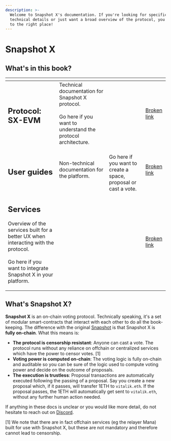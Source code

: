 ```yaml
---
description: >-
  Welcome to Snapshot X's documentation. If you're looking for specific
  technical details or just want a broad overview of the protocol, you've come
  to the right place!
---
```


# Snapshot X

## What's in this book?

<table data-view="cards"><thead><tr><th></th><th></th><th></th><th data-hidden data-card-target data-type="content-ref"></th></tr></thead><tbody><tr><td><h2>Protocol: SX-EVM</h2></td><td>Technical documentation for Snapshot X protocol.<br><br>Go here if you want to understand the protocol architecture.</td><td></td><td><a href="broken-reference">Broken link</a></td></tr><tr><td><h2>User guides</h2></td><td>Non-technical documentation for the platform.</td><td><br>Go here if you want to create a space, proposal or cast a vote.</td><td><a href="broken-reference">Broken link</a></td></tr><tr><td><h2>Services</h2><p>Overview of the services built for a better UX when interacting with the protocol.<br><br>Go here if you want to integrate Snapshot X in your platform.<br></p></td><td></td><td></td><td><a href="broken-reference">Broken link</a></td></tr></tbody></table>

## What's Snapshot X?

**Snapshot X** is an on-chain voting protocol. Technically speaking, it's a set of modular smart-contracts that interact with each other to do all the book-keeping. The difference with the original [Snapshot](https://snapshot.org) is that Snapshot X is **fully on-chain**. What this means is:

* **The protocol is censorship resistant**: Anyone can cast a vote. The protocol runs without any reliance on offchain or centralized services which have the power to censor votes. \[1]
* **Voting power is computed on-chain**: The voting logic is fully on-chain and auditable so you can be sure of the logic used to compute voting power and decide on the outcome of proposals.
* **The execution is trustless**: Proposal transactions are automatically executed following the passing of a proposal. Say you create a new proposal which, if it passes, will transfer 1ETH to `vitalik.eth`. If the proposal passes, the 1ETH will automatically get sent to `vitalik.eth`, without any further human action needed.



If anything in these docs is unclear or you would like more detail, do not hesitate to reach out on [Discord](https://discord.gg/snapshot).

\[1] We note that there are in fact offchain services (eg the relayer Mana) built for use with Snapshot X, but these are not mandatory and therefore cannot lead to censorship.
